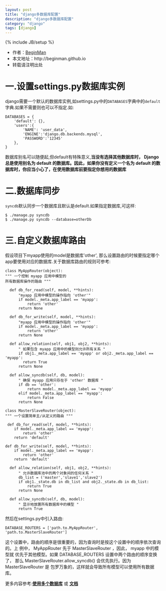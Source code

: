 ```yaml
---
layout: post
title: "django多数据库配置"
description: "django多数据库配置"
category: "django"
tags: [django]
---
```

{% include JB/setup %}
<ul>
    <li>作者：<a href="http://weibo.com/beginman" target="blank">BeginMan</a></li>
    <li>本文地址：http://beginman.github.io</li>
    <li>转载请注明出处</li>
</ul>
<h1>一.设置settings.py数据库实例</h1>

<p>django需要一个默认的数据库实例,如settings.py中的<code>DATABASES</code>字典中的<code>default</code>字典.如果不需要则也可以不指定.如:</p>

<pre><code>DATABASES = {
    'default': {},
    'users':{
        'NAME': 'user_data',
        'ENGINE':'django.db.backends.mysql',
        'PASSWORD':'12345'
    },
}
</code></pre>

<p>数据库别名可以随便起,但default有特殊意义,<strong>当没有选择其他数据库时， Django 总是使用别名为 default 的数据库。因此，如果你没有定义一个名为 default 的数据库时，你应当小心了，在使用数据库前要指定你想用的数据库</strong></p>

<!--more-->

<h1>二.数据库同步</h1>

<p><code>syncdb</code>默认同步一个数据库且默认是default.如果指定数据库,可这样:</p>

<pre><code>$ ./manage.py syncdb
$ ./manage.py syncdb --database=otherDb
</code></pre>

<h1>三.自定义数据库路由</h1>

<p>假设项目下myapp使用的model是数据库'other', 那么设置路由的时候要指定哪个app要使用对应的数据库.关于数据库路由的规则可参考:</p>

<pre><code>class MyAppRouter(object):
""" 一个控制 myapp 应用中模型的
所有数据库操作的路由 """

  def db_for_read(self, model, **hints):
      "myapp 应用中模型的操作指向 'other'"
      if model._meta.app_label == 'myapp':
          return 'other'
      return None

  def db_for_write(self, model, **hints):
      "myapp 应用中模型的操作指向 'other'"
      if model._meta.app_label == 'myapp':
          return 'other'
      return None

  def allow_relation(self, obj1, obj2, **hints):
      " 如果包含 myapp 应用中的模型则允许所有关系 "
      if obj1._meta.app_label == 'myapp' or obj2._meta.app_label == 'myapp':
        return True
      return None

  def allow_syncdb(self, db, model):
      " 确保 myapp 应用只存在于 'other' 数据库 "
      if db == 'other':
          return model._meta.app_label == 'myapp'
      elif model._meta.app_label == 'myapp':
          return False
      return None

class MasterSlaveRouter(object):
""" 一个设置简单主/从定义的路由 """

 def db_for_read(self, model, **hints):
    if model._meta.app_label == 'myapp':
        return 'other'
    return 'default'

def db_for_write(self, model, **hints):
    if model._meta.app_label == 'myapp':
        return 'other'
    return 'default'

  def allow_relation(self, obj1, obj2, **hints):
      " 允许数据库池中的两个对象间的任何关系 "
      db_list = ('master','slave1','slave2')
      if obj1._state.db in db_list and obj2._state.db in db_list:
          return True
      return None

  def allow_syncdb(self, db, model):
      " 显示地放置所有数据库中的模型 "
      return True
</code></pre>

<p>然后在settings.py中引入路由:</p>

<pre><code>DATABASE_ROUTERS = ['path.to.MyAppRouter', 'path.to.MasterSlaveRouter']
</code></pre>

<p>这个设置中，路由的顺序是很重要的，因为查询时是按这个设置中的顺序依次查询的。上 例中， MyAppRouter 先于 MasterSlaveRouter ，因此， myapp 中的模型就 优先于其他模型。如果 DATABASE_ROUTERS 设置中两个路由的顺序变换了， 那么 MasterSlaveRouter.allow_syncdb() 会优先执行。因为 MasterSlaveRouter 是 包罗万象的，这样就会导致所有模型可以使用所有数据库。</p>

<p>更多内容参考:<a href="http://docs.oneele.com/django/topics/db/multi-db.html"><strong>使用多个数据库</strong></a> 或 <a href="https://docs.djangoproject.com/en/1.5/topics/db/multi-db/"><strong>文档</strong></a></p>

<p><img src="http://alpha.hstor.org/storage2/4b1/f6c/742/4b1f6c7425737f726b2b1b9d1828fb6a.png" alt="" /></p>
